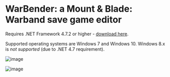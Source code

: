 # WarBender: a Mount & Blade: Warband save game editor

Requires .NET Framework 4.7.2 or higher - [download here](https://www.microsoft.com/net/download/dotnet-framework-runtime).

Supported operating systems are Windows 7 and Windows 10. Windows 8.x is *not supported* (due to .NET 4.7 requirement).

![image](https://user-images.githubusercontent.com/1175142/41222663-6fc53c0c-6d1c-11e8-8633-881255787187.png)

![image](https://user-images.githubusercontent.com/1175142/41221901-5eba35b8-6d1a-11e8-84d1-2b8f0b0f5eb0.png)

